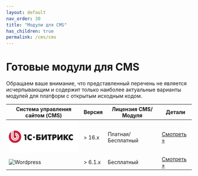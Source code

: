 ```yaml
---
layout: default
nav_order: 30
title: "Модули для CMS"
has_children: true
permalink: /cms/cms
---
```


# Готовые модули для CMS

Обращаем ваше внимание, что представленный перечень не является исчерпывающим и содержит только наиболее
актуальные варианты модулей для платформ с открытым исходным кодом.


| Система управления сайтом (CMS)                 | Версия | Лицензия CMS/Модуля   | Детали
| ----------------------------------------------- | -------| --------------------- | ---------------------------------
| ![1С Битрикс](/assets/images/cms/1s_bitrix.svg) | > 16.x | Платная/Бесплатный    | [Смотреть &raquo;](/docs/cms/1c-bitrix)
| ![Wordpress](/assets/images/cms/wodpress_logo.png) | > 6.1.x | Бесплатный    | [Смотреть &raquo;](/docs/cms/woocommerce)